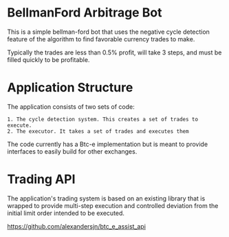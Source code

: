 BellmanFord Arbitrage Bot
===========================

This is a simple bellman-ford bot that uses the negative cycle detection feature of the algorithm to 
find favorable currency trades to make.

Typically the trades are less than 0.5% profit, will take 3 steps, and must be filled quickly to be profitable.



Application Structure
=====================

The application consists of two sets of code: 

	1. The cycle detection system. This creates a set of trades to execute.
	2. The executor. It takes a set of trades and executes them
	
The code currently has a Btc-e implementation but is meant to provide interfaces to easily build for 
other exchanges.




Trading API
===============

The application's trading system is based on an existing library that is wrapped to provide multi-step execution
and controlled deviation from the initial limit order intended to be executed.


https://github.com/alexandersjn/btc_e_assist_api

